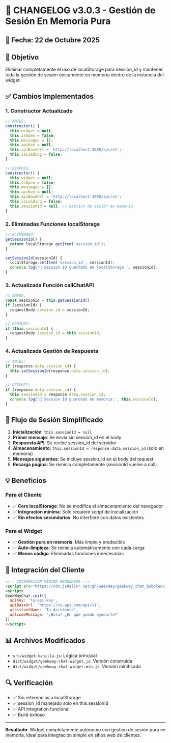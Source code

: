 # 🔄 CHANGELOG v3.0.3 - Gestión de Sesión En Memoria Pura

## 📅 Fecha: 22 de Octubre 2025

## 🎯 Objetivo
Eliminar completamente el uso de localStorage para session_id y mantener toda la gestión de sesión únicamente en memoria dentro de la instancia del widget.

## ✅ Cambios Implementados

### 1. Constructor Actualizado
```javascript
// ANTES:
constructor() {
  this.widget = null;
  this.isOpen = false;
  this.messages = [];
  this.apiKey = null;
  this.apiBaseUrl = 'http://localhost:3000/api/v1';
  this.isLoading = false;
}

// DESPUÉS:
constructor() {
  this.widget = null;
  this.isOpen = false;
  this.messages = [];
  this.apiKey = null;
  this.apiBaseUrl = 'http://localhost:3000/api/v1';
  this.isLoading = false;
  this.sessionId = null; // Gestión de sesión en memoria
}
```

### 2. Eliminadas Funciones localStorage
```javascript
// ELIMINADO:
getSessionId() {
  return localStorage.getItem('session_id');
}

setSessionId(sessionId) {
  localStorage.setItem('session_id', sessionId);
  console.log('💾 Session ID guardado en localStorage:', sessionId);
}
```

### 3. Actualizada Función callChatAPI
```javascript
// ANTES:
const sessionId = this.getSessionId();
if (sessionId) {
  requestBody.session_id = sessionId;
}

// DESPUÉS:
if (this.sessionId) {
  requestBody.session_id = this.sessionId;
}
```

### 4. Actualizada Gestión de Respuesta
```javascript
// ANTES:
if (response.data.session_id) {
  this.setSessionId(response.data.session_id);
}

// DESPUÉS:
if (response.data.session_id) {
  this.sessionId = response.data.session_id;
  console.log('💾 Session ID guardado en memoria:', this.sessionId);
}
```

## 🔄 Flujo de Sesión Simplificado

1. **Inicialización**: `this.sessionId = null`
2. **Primer mensaje**: Se envía sin session_id en el body
3. **Respuesta API**: Se recibe session_id del servidor
4. **Almacenamiento**: `this.sessionId = response.data.session_id` (solo en memoria)
5. **Mensajes siguientes**: Se incluye session_id en el body del request
6. **Recarga página**: Se reinicia completamente (sessionId vuelve a null)

## 💡 Beneficios

### Para el Cliente
- ✅ **Cero localStorage**: No se modifica el almacenamiento del navegador
- ✅ **Integración mínima**: Solo requiere script de inicialización
- ✅ **Sin efectos secundarios**: No interfiere con datos existentes

### Para el Widget
- ✅ **Gestión pura en memoria**: Más limpio y predecible
- ✅ **Auto-limpieza**: Se reinicia automáticamente con cada carga
- ✅ **Menos código**: Eliminadas funciones innecesarias

## 🧪 Integración del Cliente

```html
<!-- INTEGRACIÓN MÍNIMA REQUERIDA -->
<script src="https://cdn.jsdelivr.net/gh/GeekWay/geekway_chat_bubble@v3.0.3/dist/widget/geekway-chat-widget.min.js"></script>
<script>
GeekWayChat.init({
  apiKey: 'tu-api-key',
  apiBaseUrl: 'https://tu-api.com/api/v1',
  assistantName: 'Tu Asistente',
  welcomeMessage: '¡Hola! ¿En qué puedo ayudarte?'
});
</script>
```

## 📊 Archivos Modificados
- `src/widget-vanilla.js`: Lógica principal
- `dist/widget/geekway-chat-widget.js`: Versión construida
- `dist/widget/geekway-chat-widget.min.js`: Versión minificada

## 🔍 Verificación
- ✅ Sin referencias a localStorage
- ✅ session_id manejado solo en this.sessionId
- ✅ API integration funcional
- ✅ Build exitoso

---

**Resultado**: Widget completamente autónomo con gestión de sesión pura en memoria, ideal para integración simple en sitios web de clientes.
